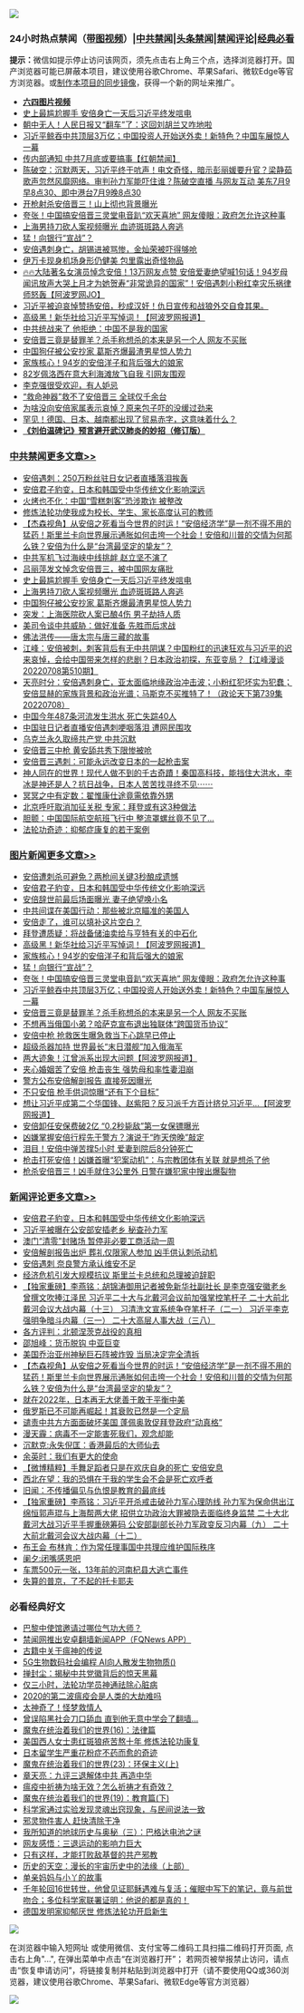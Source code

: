 ![](https://raw.githubusercontent.com/jsvpn/jsproxy/dev/64photo/fqnews-qr.jpg)

<div id="tt">
<h3>24小时热点禁闻（<a href="https://aaa.v2dns.tk/?QAjUl=BgRp5UNKRn&T5Vk=fPVH&Q59Ab=WxGE" target="_blank">带图视频</a>）|<a href="#%E4%B8%AD%E5%85%B1%E7%A6%81%E9%97%BB%E6%9B%B4%E5%A4%9A%E6%96%87%E7%AB%A0">中共禁闻</a>|<a href="#%E5%9B%BE%E7%89%87%E6%96%B0%E9%97%BB%E6%9B%B4%E5%A4%9A%E6%96%87%E7%AB%A0">头条禁闻</a>|<a href="#%E6%96%B0%E9%97%BB%E8%AF%84%E8%AE%BA%E6%9B%B4%E5%A4%9A%E6%96%87%E7%AB%A0">禁闻评论|<a href="#%E5%BF%85%E7%9C%8B%E7%BB%8F%E5%85%B8%E5%A5%BD%E6%96%87">经典必看</a></h3>
<div><b>提示：</b>微信如提示停止访问该网页，须先点击右上角三个点，选择浏览器打开。国产浏览器可能已屏蔽本项目，建议使用谷歌Chrome、苹果Safari、微软Edge等官方浏览器。或<a href="%E5%88%B6%E4%BD%9Cgit%E7%A6%81%E9%97%BB%E9%95%9C%E5%83%8F.md">制作本项目的同步镜像</a>，获得一个新的网址来推广。</div>
<ul>
<li><b><a href="http://d2.v2rss.gq/64.mp4" target="_blank">六四图片视频</a></b></li>
<li><a href="/cbnews/20220709/1756052.md">史上最尴尬握手 安倍身亡一天后习近平终发唁电</a></li>
<li><a href="/cnnews/20220709/1756059.md">朝中无人！人民日报又“翻车”了：这回刘胡兰又咋地啦</a></li>
<li><a href="/topimagenews/20220709/1756123.md">习近平鲸吞中共顶层3万亿；中国投资人开始送外卖！新特色？中国车展惊人一幕</a></li>
<li><a href="/bannedvideo/20220710/1756223.md">传内部通知 中共7月底或要搞事【红朝禁闻】</a></li>
<li><a href="/bannedvideo/20220709/1756098.md">陈破空：沉默两天，习近平终于吭声！电文奇怪，暗示彭丽媛要升官？梁静茹歌声忽然风靡网络。审判孙力军能吓住谁？陈破空直播 与网友互动 美东7月9早8点30、即中港台7月9晚8点30</a></li>
<li><a href="/cnnews/20220709/1756062.md">开枪射杀安倍晋三！山上彻也背景曝光</a></li>
<li><a href="/topimagenews/20220709/1756149.md">夸张！中国搞安倍晋三灵堂电音趴“欢天喜地” 网友傻眼：政府怎允许这种事</a></li>
<li><a href="/cbnews/20220709/1756051.md">上海男持刀砍人案视频曝光 血迹斑斑路人奔逃</a></li>
<li><a href="/topimagenews/20220710/1756233.md">猛！向银行“宣战”？</a></li>
<li><a href="/cnnews/20220710/1756244.md">安倍遇刺身亡，胡锡进被骂惨，金灿荣被吓得够呛</a></li>
<li><a href="/cnnews/20220709/1756049.md">伊万卡现身机场身形仍健美 包里露出奇怪物品</a></li>
<li><a href="/bannedvideo/20220710/1756263.md">🔥🔥大陆著名女演员悼念安倍！13万网友点赞 安倍爱妻绝望喊1句话！94岁母闻讯放声大哭上月才为她贺寿“非常诡异的国家”！安倍遇刺小粉红幸灾乐祸律师怒轰【阿波罗网JO】</a></li>
<li><a href="/bannedvideo/20220709/1756072.md">习近平被迫哀悼赞扬安倍，秒成汉奸！仇日宣传和战狼外交自食其果。</a></li>
<li><a href="/topimagenews/20220710/1756339.md">高级黑！新华社给习近平写悼词！【阿波罗网报道】</a></li>
<li><a href="/cnnews/20220710/1756285.md">中共统战来了 他拒绝：中国不是我的国家</a></li>
<li><a href="/topimagenews/20220709/1756122.md">安倍晋三竟是替罪羊？杀手称想杀的本来是另一个人 网友不买账</a></li>
<li><a href="/cbnews/20220709/1756050.md">中国狗仔被公安抄家 葛斯齐爆最渣男星惊人势力</a></li>
<li><a href="/topimagenews/20220710/1756251.md">家族核心！94岁的安倍洋子和背后强大的娘家</a></li>
<li><a href="/cnnews/20220710/1756303.md">82岁佩洛西在意大利海滩放飞自我 引网友围观</a></li>
<li><a href="/bannedvideo/20220710/1756204.md">李克强很受欢迎，有人妒忌</a></li>
<li><a href="/cnnews/20220710/1756252.md">“救命神器”救不了安倍晋三 全球仅千余台</a></li>
<li><a href="/comments/20220709/1756156.md">为啥没向安倍家属表示哀悼？原来包子吓的没缓过劲来</a></li>
<li><a href="/cnnews/20220710/1756243.md">罕见！德国、日本、越南都出现了贸易赤字，这意味着什么？</a></li>
<li><b><a href="/comments/20200207/1272816.md" target="_blank">《刘伯温碑记》预言避开武汉肺炎的妙招（修订版）</a></b></li>
</ul>
</div>

<div class="catlist">
<h3><a href="/cbnews/" target="_blank">中共禁闻</a><span><a href="/cbnews/" target="_blank" rel="nofollow">更多文章>></a></span></h3>
<ul>
<li><a href="/cbnews/20220710/1756421.md" target="_blank">安倍遇刺：250万粉丝驻日女记者直播落泪挨轰</a></li>
<li><a href="/comments/20220710/1756417.md" target="_blank">安倍君子豹变，日本和韩国受中华传统文化影响深远</a></li>
<li><a href="/cbnews/20220710/1756409.md" target="_blank">火烤也不化：中国“雪糕刺客”恐涉欺诈 被整改</a></li>
<li><a href="/cbnews/20220710/1756148.md" target="_blank">修炼法轮功使我成为校长、学生、家长高度认可的教师</a></li>
<li><a href="/comments/20220710/1756371.md" target="_blank">【杰森视角】从安倍之死看当今世界的时运！“安倍经济学”是一剂不得不用的猛药！斯里兰卡向世界展示通胀如何击垮一个社会！安倍和川普的交情为何那么铁？安倍为什么是“台湾最坚定的挚友”？</a></li>
<li><a href="/cbnews/20220710/1756340.md" target="_blank">中共军机飞过海峡中线挑衅 赵立坚不演了</a></li>
<li><a href="/cbnews/20220710/1756298.md" target="_blank">吕丽萍发文悼念安倍晋三，被中国网友痛批</a></li>
<li><a href="/cbnews/20220709/1756052.md" target="_blank">史上最尴尬握手 安倍身亡一天后习近平终发唁电</a></li>
<li><a href="/cbnews/20220709/1756051.md" target="_blank">上海男持刀砍人案视频曝光 血迹斑斑路人奔逃</a></li>
<li><a href="/cbnews/20220709/1756050.md" target="_blank">中国狗仔被公安抄家 葛斯齐爆最渣男星惊人势力</a></li>
<li><a href="/cbnews/20220709/1756043.md" target="_blank">突发：上海医院砍人案已酿4伤 男子劫持人质</a></li>
<li><a href="/cbnews/20220709/1756015.md" target="_blank">美司令谈中共威胁：做好准备 先胜而后求战</a></li>
<li><a href="/cbnews/20220709/1755999.md" target="_blank">佛法洪传——唐太宗与唐三藏的故事</a></li>
<li><a href="/cbnews/20220709/1755997.md" target="_blank">江峰：安倍被刺，刺客背后有无中共阴谋？中国粉红的迅速狂欢与习近平的迟来哀悼，会给中国带来怎样的悲剧？日本政治初探，东亚变局？【江峰漫谈20220708第510期】</a></li>
<li><a href="/cbnews/20220709/1755987.md" target="_blank">天亮时分：安倍遇刺身亡，亚太面临地缘政治冲击波；小粉红犯坏实为犯蠢；安倍显赫的家族背景和政治光谱；马斯克不买推特了！（政论天下第739集 20220708）</a></li>
<li><a href="/cbnews/20220709/1755970.md" target="_blank">中国今年487条河流发生洪水 死亡失踪40人</a></li>
<li><a href="/cbnews/20220709/1755821.md" target="_blank">中国驻日记者直播安倍遇刺哽咽落泪 遭网民围攻</a></li>
<li><a href="/cbnews/20220709/1755793.md" target="_blank">乌克兰永久取缔共产党 中共沉默</a></li>
<li><a href="/cbnews/20220709/1755774.md" target="_blank">安倍晋三中枪 黄安舔共秀下限惨被呛</a></li>
<li><a href="/cbnews/20220708/1755719.md" target="_blank">安倍晋三遇刺：可能永远改变日本的一起枪击案</a></li>
<li><a href="/comments/20220708/1755668.md" target="_blank">神人同在的世界！现代人做不到的千古奇蹟！秦国高科技，能挡住大洪水，李冰是神还是人？抗日战争，日本人苦苦找寻终不见⋯⋯</a></li>
<li><a href="/cbnews/20220708/1755128.md" target="_blank">冥冥之中有定数：翟惟康仕途竟需依靠外甥</a></li>
<li><a href="/cbnews/20220708/1755562.md" target="_blank">北京呼吁取消加征关税 专家：拜登或有这3种做法</a></li>
<li><a href="/cbnews/20220708/1755561.md" target="_blank">胆颤：中国国际航空航班飞行中 整流罩螺丝竟不见了…</a></li>
<li><a href="/cbnews/20220708/1755180.md" target="_blank">法轮功奇迹：抑郁症康复的若干案例</a></li>

</ul>
</div>
<div class="catlist">
<h3><a href="/topimagenews/" target="_blank">图片新闻</a><span><a href="/topimagenews/" target="_blank" rel="nofollow">更多文章>></a></span></h3>
<ul>
<li><a href="/topimagenews/20220710/1756420.md" target="_blank">安倍遭刺杀可避免？两枪间关键3秒酿成遗憾</a></li>
<li><a href="/comments/20220710/1756417.md" target="_blank">安倍君子豹变，日本和韩国受中华传统文化影响深远</a></li>
<li><a href="/topimagenews/20220710/1756408.md" target="_blank">安倍辞世前最后场面曝光 妻子绝望唤小名</a></li>
<li><a href="/topimagenews/20220710/1756407.md" target="_blank">中共间谍在美国行动：那些被北京瞄准的美国人</a></li>
<li><a href="/topimagenews/20220710/1756385.md" target="_blank">安倍走了，谁可以填补这片空白？</a></li>
<li><a href="/topimagenews/20220710/1756378.md" target="_blank">拜登遭质疑：将战备储油卖给与亨特有关的中石化</a></li>
<li><a href="/topimagenews/20220710/1756339.md" target="_blank">高级黑！新华社给习近平写悼词！【阿波罗网报道】</a></li>
<li><a href="/topimagenews/20220710/1756251.md" target="_blank">家族核心！94岁的安倍洋子和背后强大的娘家</a></li>
<li><a href="/topimagenews/20220710/1756233.md" target="_blank">猛！向银行“宣战”？</a></li>
<li><a href="/topimagenews/20220709/1756149.md" target="_blank">夸张！中国搞安倍晋三灵堂电音趴“欢天喜地” 网友傻眼：政府怎允许这种事</a></li>
<li><a href="/topimagenews/20220709/1756123.md" target="_blank">习近平鲸吞中共顶层3万亿；中国投资人开始送外卖！新特色？中国车展惊人一幕</a></li>
<li><a href="/topimagenews/20220709/1756122.md" target="_blank">安倍晋三竟是替罪羊？杀手称想杀的本来是另一个人 网友不买账</a></li>
<li><a href="/topimagenews/20220709/1756088.md" target="_blank">不想再当俄国小弟？哈萨克宣布退出独联体“跨国货币协议”</a></li>
<li><a href="/topimagenews/20220709/1756085.md" target="_blank">安倍中枪 抢救医生曝急救当下心跳早已停止</a></li>
<li><a href="/topimagenews/20220709/1756075.md" target="_blank">超级杀器加持 世界最长“末日潜舰”加入俄海军</a></li>
<li><a href="/topimagenews/20220709/1756029.md" target="_blank">两大迹象！江曾派系出现大问题【阿波罗网报道】</a></li>
<li><a href="/topimagenews/20220709/1756005.md" target="_blank">夹心婚姻苦了安倍 枪击丧生 强势母和率性妻泪崩</a></li>
<li><a href="/topimagenews/20220709/1755969.md" target="_blank">警方公布安倍解剖报告 直接死因曝光</a></li>
<li><a href="/topimagenews/20220709/1755968.md" target="_blank">不只安倍 枪手供词惊曝“还有下个目标”</a></li>
<li><a href="/topimagenews/20220709/1755957.md" target="_blank">想让习近平成第二个华国锋、赵紫阳？反习派千方百计挤兑习近平&#8230;【阿波罗网报道】</a></li>
<li><a href="/topimagenews/20220709/1755945.md" target="_blank">安倍卸任安保费破2亿 “0.2秒毙敌”第一女保镖曝光</a></li>
<li><a href="/topimagenews/20220709/1755864.md" target="_blank">凶嫌掌握安倍行程先于警方？演说于“昨天傍晚”敲定</a></li>
<li><a href="/topimagenews/20220709/1755839.md" target="_blank">泪目！安倍中弹苦撑5小时 爱妻到院后8分钟死亡</a></li>
<li><a href="/topimagenews/20220708/1755733.md" target="_blank">枪击打死安倍！凶嫌首曝“犯案动机”：与宗教团体有关联 就是想杀了他</a></li>
<li><a href="/topimagenews/20220708/1755718.md" target="_blank">枪杀安倍晋三！凶手就住3公里外 日警在嫌犯家中搜出爆裂物</a></li>

</ul>
</div>
<div class="catlist">
<h3><a href="/comments/" target="_blank">新闻评论</a><span><a href="/comments/" target="_blank" rel="nofollow">更多文章>></a></span></h3>
<ul>
<li><a href="/comments/20220710/1756417.md" target="_blank">安倍君子豹变，日本和韩国受中华传统文化影响深远</a></li>
<li><a href="/comments/20220710/1756416.md" target="_blank">习近平被曝在公安部安插老乡 秘查孙力军</a></li>
<li><a href="/comments/20220710/1756414.md" target="_blank">澳门“清零”封赌场 暂停非必要工商活动一周</a></li>
<li><a href="/comments/20220710/1756413.md" target="_blank">安倍解剖报告出炉 葬礼仅限家人参加 凶手供认刺杀动机</a></li>
<li><a href="/comments/20220710/1756412.md" target="_blank">安倍遇刺 奈良警方承认维安不足</a></li>
<li><a href="/comments/20220710/1756401.md" target="_blank">经济危机引发大规模抗议 斯里兰卡总统和总理被迫辞职</a></li>
<li><a href="/comments/20220710/1756384.md" target="_blank">【独家重磅】李燕铭：胡锦涛御用记者被免新华社副社长 是李克强安徽老乡 曾撰文吹捧江泽民 习近平二十大与北戴河会议前加强掌控笔杆子 二十大前北戴河会议大战内幕（十三） 习清洗文宣系统争夺笔杆子（二一） 习近平李克强明争暗斗内幕（三一） 二十大高层人事大战（三八）</a></li>
<li><a href="/comments/20220710/1756380.md" target="_blank">各方评判：北顿涅茨克战役的真相</a></li>
<li><a href="/comments/20220710/1756379.md" target="_blank">邵旭峰：货币脱钩 中亚巨变</a></li>
<li><a href="/comments/20220710/1756270.md" target="_blank">美国乔治亚州神秘巨石阵被炸毁 当局决定完全清拆</a></li>
<li><a href="/comments/20220710/1756371.md" target="_blank">【杰森视角】从安倍之死看当今世界的时运！“安倍经济学”是一剂不得不用的猛药！斯里兰卡向世界展示通胀如何击垮一个社会！安倍和川普的交情为何那么铁？安倍为什么是“台湾最坚定的挚友”？</a></li>
<li><a href="/comments/20220710/1756368.md" target="_blank">就在2022年，日本再无大佬善于敢于平衡中美</a></li>
<li><a href="/comments/20220710/1756367.md" target="_blank">俄罗斯已不可能再崛起！其衰败已然是一个定局</a></li>
<li><a href="/comments/20220710/1756357.md" target="_blank">谴责中共方方面面破坏美国 蓬佩奥敦促拜登政府“动真格”</a></li>
<li><a href="/comments/20220710/1756347.md" target="_blank">漫天霾：病毒不一定能害死我们，观念却能</a></li>
<li><a href="/comments/20220710/1756346.md" target="_blank">沉默克:永失倪匡：香港最后的大师仙去</a></li>
<li><a href="/comments/20220710/1756345.md" target="_blank">余英时：我们有更大的使命</a></li>
<li><a href="/comments/20220710/1756323.md" target="_blank">【微博精粹】手舞足蹈者只是在欢庆自身的死亡 安倍安息</a></li>
<li><a href="/comments/20220710/1756322.md" target="_blank">西北在望：我的恐惧在于我的学生会不会是死亡欢呼者</a></li>
<li><a href="/comments/20220710/1756321.md" target="_blank">旧闻：不传播偏见与仇恨是教育的最底线</a></li>
<li><a href="/comments/20220710/1756314.md" target="_blank">【独家重磅】李燕铭：习近平开杀戒击破孙力军心理防线 孙力军为保命供出江绵恒郭声琨与上海帮两大佬 招供立功政治大罪被隐去面临终身监禁 二十大北戴河大战习近平手握重磅筹码 公安部副部长孙力军政变反习内幕（九） 二十大前北戴河会议大战内幕（十二）</a></li>
<li><a href="/comments/20220710/1756310.md" target="_blank">布王会 布林肯：作为常任理事国中共理应维护国际秩序</a></li>
<li><a href="/comments/20220710/1756302.md" target="_blank">阑夕:闭嘴感恩吧</a></li>
<li><a href="/comments/20220710/1756301.md" target="_blank">车票500元一张，13年前的河南杞县大逃亡事件</a></li>
<li><a href="/comments/20220710/1756300.md" target="_blank">失算的普京，了不起的托卡耶夫</a></li>

</ul>
</div>

<div class="catlist">
<h3>必看经典好文</h3>
<ul>
<li><a href="/comments/20210728/1595695.md" target="_blank">巴黎中使馆邀请过哪位气功大师？</a></li>
<li><a href="/comments/20200503/1322531.md" target="_blank">禁闻网推出安卓翻墙新闻APP（FQNews APP）</a></li>
<li><a href="/ccpdope/20200531/1337409.md" target="_blank">古籍中关于瘟神的传说</a></li>
<li><a href="/topimagenews/20200527/1335347.md" target="_blank">5G生物数码社会编程 AI向人散发生物物质()</a></li>
<li><a href="/topimagenews/20170218/694213.md" target="_blank">掸封尘：揭秘中共党徽背后的惊天黑幕</a></li>
<li><a href="/health/20170626/780270.md" target="_blank">仅三小时，法轮功学员神通祛除心脏病</a></li>
<li><a href="/comments/20200712/1359432.md" target="_blank">2020的第二波瘟疫会是人类的大劫难吗</a></li>
<li><a href="/ccpdope/20200907/1392129.md" target="_blank">太神奇了！怪梦救情人</a></li>
<li><a href="/topimagenews/20200928/1404412.md" target="_blank">曾误陷黑社会刀口舔血 直到他无意中学会了翻墙&#8230;</a></li>
<li><a href="/topimagenews/20180615/958090.md" target="_blank">魔鬼在统治着我们的世界(16)：法律篇</a></li>
<li><a href="/comments/20190126/1070164.md" target="_blank">美国西人女士患红斑狼疮苦熬十年 修炼法轮功康复</a></li>
<li><a href="/comments/20210324/1511732.md" target="_blank">日本留学生严重花粉症不药而愈的奇迹</a></li>
<li><a href="/ssgc/20180904/993719.md" target="_blank">魔鬼在统治着我们的世界(23)：环保主义(上)</a></li>
<li><a href="/comments/20131119/1029445.md" target="_blank">章天亮：九评三退解体中共 再造中华</a></li>
<li><a href="/comments/20200502/1322275.md" target="_blank">瘟疫中祈祷为啥无效？怎么祈祷才有奇效？</a></li>
<li><a href="/comments/20180716/972458.md" target="_blank">魔鬼在统治着我们的世界(19)：教育篇(下)</a></li>
<li><a href="/comments/20200921/1400587.md" target="_blank">科学家通过实验发现灵魂出窍现象，与民间说法一致</a></li>
<li><a href="/cbnews/20220508/1730049.md" target="_blank">邪灵物件害人 赶快清除干净</a></li>
<li><a href="/tculture/xiulian/20170726/797589.md" target="_blank">我所知道的地球历史与奥秘（三）：巴格达电池之谜</a></li>
<li><a href="/cbnews/20200126/1265515.md" target="_blank">网友感悟：三退运动的影响力巨大</a></li>
<li><a href="/comments/20220127/1684835.md" target="_blank">只有这样，才能打败敌基督的共产邪教</a></li>
<li><a href="/tculture/20121025/73065.md" target="_blank">历史的天空：漫长的宇宙历史中的法缘（上部）</a></li>
<li><a href="/cbnews/20210518/1548912.md" target="_blank">单亲妈妈与小丫的故事</a></li>
<li><a href="/comments/20210827/1614424.md" target="_blank">千年轮回16世转世，他曾见证耶稣遇难与复活；催眠中写下的笔记，竟与前世吻合；多位科学家联署证明：他说的都是真的！</a></li>
<li><a href="/comments/20200722/1364497.md" target="_blank">德国发明家抑郁厌世 修炼法轮功开启新生</a></li>

</ul>
</div>

![](https://raw.githubusercontent.com/jsvpn/jsproxy/dev/64photo/fqnews-qr.jpg)

在浏览器中输入短网址 或使用微信、支付宝等二维码工具扫描二维码打开页面, 点击右上角"...", 在弹出菜单中点击“在浏览器打开”； 若网页被举报禁止访问，请点击“恢复申请访问”，将链接复制并粘贴到浏览器中打开（请不要使用QQ或360浏览器，建议使用谷歌Chrome、苹果Safari、微软Edge等官方浏览器）

![](https://raw.githubusercontent.com/jsvpn/jsproxy/dev/64photo/wx.jpg)